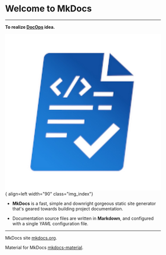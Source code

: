 # Welcome to MkDocs

---------------------------------------------------------


**To realize [DocOps](_about/about.md) idea.**

![Image title](assets/img/img_index.jpg){ align=left width="90" class="img_index"}

+ **MkDocs** is a fast, simple and downright gorgeous static site generator that's geared towards building project documentation.  

+ Documentation source files are written in **Markdown**, and configured with a single *YAML* configuration file. 

---------------------------------------------------------

MkDocs site [mkdocs.org](https://www.mkdocs.org).

Material for MkDocs [mkdocs-material](https://squidfunk.github.io/mkdocs-material/).
